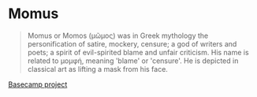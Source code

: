 Momus
==========

> Momus or Momos (μῶμος) was in Greek mythology the personification of satire,
> mockery, censure; a god of writers and poets; a spirit of evil-spirited blame
> and unfair criticism. His name is related to μομφή, meaning 'blame' or 'censure'.
> He is depicted in classical art as lifting a mask from his face.

[Basecamp project](https://basecamp.com/1856107/projects/1981137)
